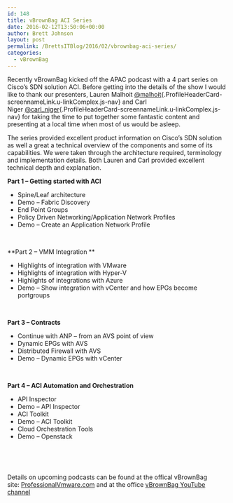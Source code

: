 ```yaml
---
id: 148
title: vBrownBag ACI Series
date: 2016-02-12T13:50:06+00:00
author: Brett Johnson
layout: post
permalink: /BrettsITBlog/2016/02/vbrownbag-aci-series/
categories:
  - vBrownBag
---
```

Recently vBrownBag kicked off the APAC podcast with a 4 part series on Cisco&#8217;s SDN solution ACI. Before getting into the details of the show I would like to thank our presenters, Lauren Malhoit [@<span class="u-linkComplex-target">malhoit</span>](https://twitter.com/malhoit){.ProfileHeaderCard-screennameLink.u-linkComplex.js-nav} and Carl Niger [@<span class="u-linkComplex-target">carl_niger</span>](https://twitter.com/carl_niger){.ProfileHeaderCard-screennameLink.u-linkComplex.js-nav} for taking the time to put together some fantastic content and presenting at a local time when most of us would be asleep.

The series provided excellent product information on Cisco&#8217;s SDN solution as well a great a technical overview of the components and some of its capabilities. We were taken through the architecture required, terminology and implementation details. Both Lauren and Carl provided excellent technical depth and explanation.

**Part 1 &#8211; Getting started with ACI**

  * Spine/Leaf architecture
  * Demo – Fabric Discovery
  * End Point Groups
  * Policy Driven Networking/Application Network Profiles
  * Demo – Create an Application Network Profile



&nbsp;

**Part 2 &#8211; VMM Integration **

  * Highlights of integration with VMware
  * Highlights of integration with Hyper-V
  * Highlights of integrations with Azure
  * Demo – Show integration with vCenter and how EPGs become portgroups



&nbsp;

**Part 3 &#8211; Contracts**

  * Continue with ANP – from an AVS point of view
  * Dynamic EPGs with AVS
  * Distributed Firewall with AVS
  * Demo – Dynamic EPGs with vCenter



&nbsp;

**Part 4 &#8211; ACI Automation and Orchestration**

  * API Inspector
  * Demo – API Inspector
  * ACI Toolkit
  * Demo – ACI Toolkit
  * Cloud Orchestration Tools
  * Demo – Openstack



&nbsp;

&nbsp;

Details on upcoming podcasts can be found at the offical vBrownBag site: <a href="http://professionalvmware.com" target="_blank">ProfessionalVmware.com</a> and at the office <a href="https://www.youtube.com/channel/UCaZf13iWhwnBdpIkrEmHLbA/feed" target="_blank">vBrownBag YouTube channel</a>

&nbsp;